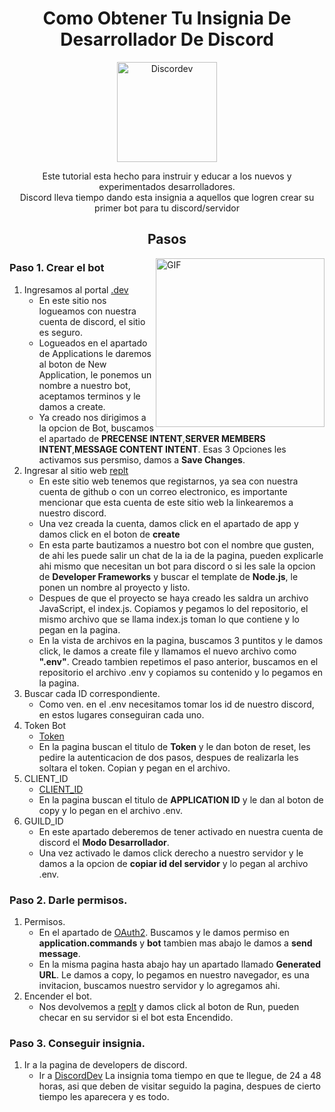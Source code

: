 


<p>
  <h1 align="center"><b>Como Obtener Tu Insignia De Desarrollador De Discord</b></h1>
</p>


<p align="center">
    <img align="center" alt="Discordev" height="160px" src="https://cdn.prod.website-files.com/6257adef93867e50d84d30e2/66e3d80db9971f10a9757c99_Symbol.svg" />
</p>

<p align="center">
Este tutorial esta hecho para instruir y educar a los nuevos y experimentados desarrolladores. <br>
Discord lleva tiempo dando esta insignia a aquellos que logren crear su primer bot para tu discord/servidor
</p>

<p >
<h2  align="center"> Pasos </h2>
</p>


<img align="right" height="270px" alt="GIF" src="https://upload.wikimedia.org/wikipedia/commons/b/b5/Discord_Active_Developer_Badge.svg" />
 
### Paso 1. Crear el bot
1. Ingresamos al portal [.dev](https://discord.com/developers/applications)
   - En este sitio nos logueamos con nuestra cuenta de discord, el sitio es seguro.
   - Logueados en el apartado de Applications le daremos al boton de New Application, le ponemos un nombre a nuestro bot, aceptamos terminos y le damos a create.
   - Ya creado nos dirigimos a la opcion de Bot, buscamos el apartado de **PRECENSE INTENT**,**SERVER MEMBERS INTENT**,**MESSAGE CONTENT INTENT**. Esas 3 Opciones les activamos sus persmiso, damos a **Save Changes**.
2. Ingresar al sitio web [replt](https://replit.com/) 
   - En este sitio web tenemos que registarnos, ya sea con nuestra cuenta de github o con un correo electronico, es importante mencionar que esta cuenta de este sitio web la linkearemos a nuestro discord.
   - Una vez creada la cuenta, damos click en el apartado de app y damos click en el boton de **create**
   - En esta parte bautizamos a nuestro bot con el nombre que gusten, de ahi les puede salir un chat de la ia de la pagina, pueden explicarle ahi mismo que necesitan un bot para discord o si les sale la opcion de **Developer Frameworks** y buscar el template de **Node.js**, le ponen un nombre al proyecto y listo.
   - Despues de que el proyecto se haya creado les saldra un archivo JavaScript, el index.js. Copiamos y pegamos lo del repositorio, el mismo archivo que se llama index.js toman lo que contiene y lo pegan en la pagina.
   - En la vista de archivos en la pagina, buscamos 3 puntitos y le damos click, le damos a create file y llamamos el nuevo archivo como **".env"**. Creado tambien repetimos el paso anterior, buscamos en el repositorio el archivo .env y copiamos su contenido y lo pegamos en la pagina.
3. Buscar cada ID correspondiente.
   - Como ven. en el .env necesitamos tomar los id de nuestro discord, en estos lugares conseguiran cada uno.
4. Token Bot
   - [Token](https://discord.com/developers/applications/1429576649409691709/bot)
   - En la pagina buscan el titulo de **Token** y le dan boton de reset, les pedire la autenticacion de dos pasos, despues de realizarla les soltara el token. Copian y pegan en el archivo.
5. CLIENT_ID
   - [CLIENT_ID](https://discord.com/developers/applications/1429576649409691709/information)
   - En la pagina buscan el titulo de **APPLICATION ID** y le dan al boton de copy y lo pegan en el archivo .env.
6. GUILD_ID
   - En este apartado deberemos de tener activado en nuestra cuenta de discord el **Modo Desarrollador**.
   - Una vez activado le damos click derecho a nuestro servidor y le damos a la opcion de **copiar id del servidor** y lo pegan al archivo .env.
### Paso 2. Darle permisos.
1. Permisos.
   - En el apartado de [OAuth2](https://discord.com/developers/applications/1429576649409691709/oauth2). Buscamos y le damos permiso en **application.commands** y **bot** tambien mas abajo le damos a **send message**.
   - En la misma pagina hasta abajo hay un apartado llamado **Generated URL**. Le damos a copy, lo pegamos en nuestro navegador, es una invitacion, buscamos nuestro servidor y lo agregamos ahi.
2. Encender el bot.
   - Nos devolvemos a [replt](https://replit.com/) y damos click al boton de Run, pueden checar en su servidor si el bot esta Encendido.
### Paso 3. Conseguir insignia.
1. Ir a la pagina de developers de discord.
   - Ir a [DiscordDev](https://discord.com/developers/active-developer)
La insignia toma tiempo en que te llegue, de 24 a 48 horas, asi que deben de visitar seguido la pagina, despues de cierto tiempo les aparecera y es todo.

